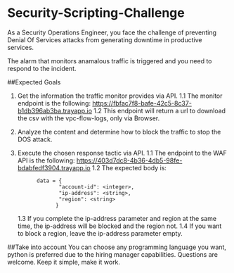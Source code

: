 # Security-Scripting-Challenge

As a Security Operations Engineer, you face the challenge of preventing Denial Of Services attacks from generating downtime in productive services. 

The alarm that monitors anamalous traffic is triggered and you need to respond to the incident. 


##Expected Goals

1. Get the information the traffic monitor provides via API.
   1.1 The monitor endpoint is the following: https://fbfac7f8-bafe-42c5-8c37-b1db396ab3ba.trayapp.io 
   1.2 This endpoint will return a url to download the csv with the vpc-flow-logs, only via Browser.

2. Analyze the content and determine how to block the traffic to stop the DOS attack.
  
3. Execute the chosen response tactic via API.
   1.1 The endpoint to the WAF API is the following: https://403d7dc8-4b36-4db5-98fe-bdabfedf3904.trayapp.io
   1.2 The expected body is:
   ```
         data = {
                "account-id": <integer>,
                "ip-address": <string>,
                "region": <string>
               }
    ```
   1.3 If you complete the ip-address parameter and region at the same time, the ip-address will be blocked and the region not. 
   1.4 If you want to block a region, leave the ip-address parameter empty.

##Take into account
You can choose any programming language you want, python is preferred due to the hiring manager capabilities. 
Questions are welcome. 
Keep it simple, make it work. 


